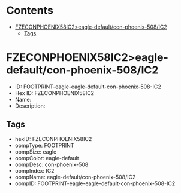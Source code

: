 



Contents
========

* [FZECONPHOENIX58IC2>eagle-default/con-phoenix-508/IC2](#fzeconphoenix58ic2eagle-defaultcon-phoenix-508ic2)
	* [Tags](#tags)

# FZECONPHOENIX58IC2>eagle-default/con-phoenix-508/IC2

- ID: FOOTPRINT-eagle-eagle-default-con-phoenix-508-IC2
- Hex ID: FZECONPHOENIX58IC2
- Name: 
- Description: 

## Tags

- hexID: FZECONPHOENIX58IC2
- oompType: FOOTPRINT
- oompSize: eagle
- oompColor: eagle-default
- oompDesc: con-phoenix-508
- oompIndex: IC2
- oompName: eagle-default/con-phoenix-508/IC2
- oompID: FOOTPRINT-eagle-eagle-default-con-phoenix-508-IC2
